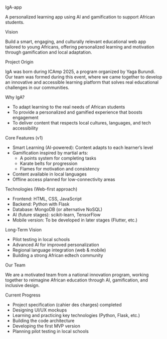 IgA-app

A personalized learning app using AI and gamification to support African students.

Vision

Build a smart, engaging, and culturally relevant educational web app tailored to young Africans, offering personalized learning and motivation through gamification and local adaptation.

Project Origin

IgA was born during ICAmp 2025, a program organized by Yaga Burundi. Our team was formed during this event, where we came together to develop an innovative and accessible learning platform that solves real educational challenges in our communities.

Why IgA?
 * To adapt learning to the real needs of African students
 * To provide a personalized and gamified experience that boosts engagement
 * To deliver content that respects local cultures, languages, and tech accessibility

Core Features (v1)
 * Smart Learning (AI-powered): Content adapts to each learner’s level
 * Gamification inspired by martial arts:
   * A points system for completing tasks
   * Karate belts for progression
   * Flames for motivation and consistency
 * Content available in local languages
 * Offline access planned for low-connectivity areas
   
Technologies (Web-first approach)
 * Frontend: HTML, CSS, JavaScript
 * Backend: Python with Flask
 * Database: MongoDB (or alternative NoSQL)
 * AI (future stages): scikit-learn, TensorFlow
 * Mobile version: To be developed in later stages (Flutter, etc.)
   
Long-Term Vision
 * Pilot testing in local schools
 * Advanced AI for improved personalization
 * Regional language integration (web & mobile)
 * Building a strong African edtech community
   
Our Team

We are a motivated team from a national innovation program, working together to reimagine African education through AI, gamification, and inclusive design.

Current Progress
 * Project specification (cahier des charges) completed
 * Designing UI/UX mockups
 * Learning and practicing key technologies (Python, Flask, etc.)
 * Building the code architecture
 * Developing the first MVP version
 * Planning pilot testing in local schools
